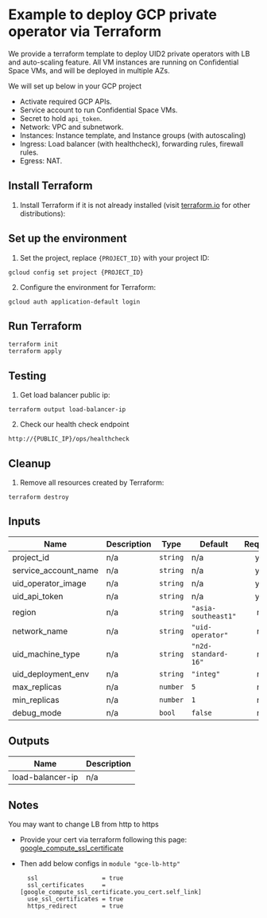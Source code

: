 # Example to deploy GCP private operator via Terraform

We provide a terraform template to deploy UID2 private operators with LB and auto-scaling feature. All VM instances are
running on Confidential Space VMs, and will be deployed in multiple AZs.

We will set up below in your GCP project
- Activate required GCP APIs.
- Service account to run Confidential Space VMs.
- Secret to hold `api_token`.
- Network: VPC and subnetwork.
- Instances: Instance template, and Instance groups (with autoscaling)
- Ingress: Load balancer (with healthcheck), forwarding rules, firewall rules.
- Egress: NAT.

## Install Terraform

1. Install Terraform if it is not already installed (visit [terraform.io](https://terraform.io) for other
   distributions):

## Set up the environment

1. Set the project, replace `{PROJECT_ID}` with your project ID:

```
gcloud config set project {PROJECT_ID}
```

2. Configure the environment for Terraform:

```
gcloud auth application-default login
```

## Run Terraform

```
terraform init
terraform apply
```

## Testing

1. Get load balancer public ip:

```
terraform output load-balancer-ip
```

2. Check our health check endpoint

```
http://{PUBLIC_IP}/ops/healthcheck
```

## Cleanup

1. Remove all resources created by Terraform:

```
terraform destroy
```

## Inputs

| Name                 | Description | Type     | Default             | Required |
|----------------------|-------------|----------|---------------------|:--------:|
| project_id           | n/a         | `string` | n/a                 |   yes    |
| service_account_name | n/a         | `string` | n/a                 |   yes    |
| uid_operator_image   | n/a         | `string` | n/a                 |   yes    |
| uid_api_token        | n/a         | `string` | n/a                 |   yes    |
| region               | n/a         | `string` | `"asia-southeast1"` |    no    |
| network_name         | n/a         | `string` | `"uid-operator"`    |    no    |
| uid_machine_type     | n/a         | `string` | `"n2d-standard-16"` |    no    |
| uid_deployment_env   | n/a         | `string` | `"integ"`           |    no    |
| max_replicas         | n/a         | `number` | `5`                 |    no    |
| min_replicas         | n/a         | `number` | `1`                 |    no    |
| debug_mode           | n/a         | `bool`   | `false`             |    no    |

## Outputs

| Name             | Description |
|------------------|-------------|
| load-balancer-ip | n/a         |

## Notes

You may want to change LB from http to https

- Provide your cert via terraform following this page:
  [google_compute_ssl_certificate](https://registry.terraform.io/providers/hashicorp/google/latest/docs/resources/compute_ssl_certificate.html)

- Then add below configs in `module "gce-lb-http"`

  ```
    ssl                  = true
    ssl_certificates     = [google_compute_ssl_certificate.you_cert.self_link]
    use_ssl_certificates = true
    https_redirect       = true
  ```
